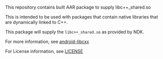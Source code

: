 
This repository contains built AAR package to supply libc++_shared.so

This is intended to be used with packages that contain native libraries that are dynamically linked to C++.

This package will supply the `libc++_shared.so` as provided by NDK.

For more information, see [android-libcxx](https://github.com/totalpaveinc/android-libcxx/blob/master/README.md)

For License information, see [LICENSE](https://github.com/totalpaveinc/android-libcxx/blob/master/LICENSE)

